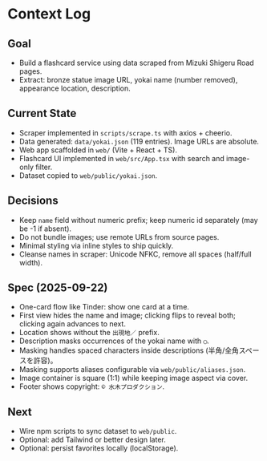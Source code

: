 # Context Log

## Goal
- Build a flashcard service using data scraped from Mizuki Shigeru Road pages.
- Extract: bronze statue image URL, yokai name (number removed), appearance location, description.

## Current State
- Scraper implemented in `scripts/scrape.ts` with axios + cheerio.
- Data generated: `data/yokai.json` (119 entries). Image URLs are absolute.
- Web app scaffolded in `web/` (Vite + React + TS).
- Flashcard UI implemented in `web/src/App.tsx` with search and image-only filter.
- Dataset copied to `web/public/yokai.json`.

## Decisions
- Keep `name` field without numeric prefix; keep numeric id separately (may be -1 if absent).
- Do not bundle images; use remote URLs from source pages.
- Minimal styling via inline styles to ship quickly.
- Cleanse names in scraper: Unicode NFKC, remove all spaces (half/full width).

## Spec (2025-09-22)
- One-card flow like Tinder: show one card at a time.
- First view hides the name and image; clicking flips to reveal both; clicking again advances to next.
- Location shows without the `出現地／` prefix.
- Description masks occurrences of the yokai name with `◯`.
- Masking handles spaced characters inside descriptions (半角/全角スペースを許容)。
- Masking supports aliases configurable via `web/public/aliases.json`.
- Image container is square (1:1) while keeping image aspect via cover.
- Footer shows copyright: `© 水木プロダクション`.

## Next
- Wire npm scripts to sync dataset to `web/public`.
- Optional: add Tailwind or better design later.
- Optional: persist favorites locally (localStorage).
